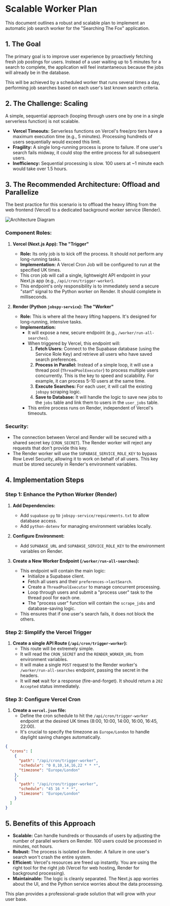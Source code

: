 # Scalable Worker Plan

This document outlines a robust and scalable plan to implement an automatic job search worker for the "Searching The Fox" application.

## 1. The Goal

The primary goal is to improve user experience by proactively fetching fresh job postings for users. Instead of a user waiting up to 5 minutes for a search to complete, the application will feel instantaneous because the jobs will already be in the database.

This will be achieved by a scheduled worker that runs several times a day, performing job searches based on each user's last known search criteria.

## 2. The Challenge: Scaling

A simple, sequential approach (looping through users one by one in a single serverless function) is not scalable.

- **Vercel Timeouts:** Serverless functions on Vercel's free/pro tiers have a maximum execution time (e.g., 5 minutes). Processing hundreds of users sequentially would exceed this limit.
- **Fragility:** A single long-running process is prone to failure. If one user's search fails midway, it could stop the entire process for all subsequent users.
- **Inefficiency:** Sequential processing is slow. 100 users at ~1 minute each would take over 1.5 hours.

## 3. The Recommended Architecture: Offload and Parallelize

The best practice for this scenario is to offload the heavy lifting from the web frontend (Vercel) to a dedicated background worker service (Render).

![Architecture Diagram](https://i.imgur.com/eY2h4vW.png)

### **Component Roles:**

1.  **Vercel (Next.js App): The "Trigger"**
    *   **Role:** Its only job is to kick off the process. It should not perform any long-running tasks.
    *   **Implementation:** A Vercel Cron Job will be configured to run at the specified UK times.
    *   This cron job will call a single, lightweight API endpoint in your Next.js app (e.g., `/api/cron/trigger-worker`).
    *   This endpoint's only responsibility is to immediately send a secure "start" signal to the Python worker on Render. It should complete in milliseconds.

2.  **Render (Python `jobspy-service`): The "Worker"**
    *   **Role:** This is where all the heavy lifting happens. It's designed for long-running, intensive tasks.
    *   **Implementation:**
        *   It will expose a new, secure endpoint (e.g., `/worker/run-all-searches`).
        *   When triggered by Vercel, this endpoint will:
            1.  **Fetch Users:** Connect to the Supabase database (using the Service Role Key) and retrieve all users who have saved search preferences.
            2.  **Process in Parallel:** Instead of a simple loop, it will use a thread pool (`ThreadPoolExecutor`) to process multiple users concurrently. This is the key to speed and scalability. For example, it can process 5-10 users at the same time.
            3.  **Execute Searches:** For each user, it will call the existing `jobspy` scraping logic.
            4.  **Save to Database:** It will handle the logic to save new jobs to the `jobs` table and link them to users in the `user_jobs` table.
        *   This entire process runs on Render, independent of Vercel's timeouts.

### **Security:**

*   The connection between Vercel and Render will be secured with a shared secret key (`CRON_SECRET`). The Render worker will reject any requests that don't provide this key.
*   The Render worker will use the `SUPABASE_SERVICE_ROLE_KEY` to bypass Row Level Security, allowing it to work on behalf of all users. This key must be stored securely in Render's environment variables.

## 4. Implementation Steps

### **Step 1: Enhance the Python Worker (Render)**

1.  **Add Dependencies:**
    *   Add `supabase-py` to `jobspy-service/requirements.txt` to allow database access.
    *   Add `python-dotenv` for managing environment variables locally.

2.  **Configure Environment:**
    *   Add `SUPABASE_URL` and `SUPABASE_SERVICE_ROLE_KEY` to the environment variables on Render.

3.  **Create a New Worker Endpoint (`/worker/run-all-searches`):**
    *   This endpoint will contain the main logic:
        *   Initialize a Supabase client.
        *   Fetch all users and their `preferences->lastSearch`.
        *   Create a `ThreadPoolExecutor` to manage concurrent processing.
        *   Loop through users and submit a "process user" task to the thread pool for each one.
        *   The "process user" function will contain the `scrape_jobs` and database-saving logic.
    *   This ensures that if one user's search fails, it does not block the others.

### **Step 2: Simplify the Vercel Trigger**

1.  **Create a single API Route (`/api/cron/trigger-worker`):**
    *   This route will be extremely simple.
    *   It will read the `CRON_SECRET` and the `RENDER_WORKER_URL` from environment variables.
    *   It will make a single `POST` request to the Render worker's `/worker/run-all-searches` endpoint, passing the secret in the headers.
    *   It will **not** wait for a response (fire-and-forget). It should return a `202 Accepted` status immediately.

### **Step 3: Configure Vercel Cron**

1.  **Create a `vercel.json` file:**
    *   Define the cron schedule to hit the `/api/cron/trigger-worker` endpoint at the desired UK times (8:00, 10:00, 14:00, 16:00, 16:45, 22:00).
    *   It's crucial to specify the timezone as `Europe/London` to handle daylight saving changes automatically.

```json
{
  "crons": [
    {
      "path": "/api/cron/trigger-worker",
      "schedule": "0 8,10,14,16,22 * * *",
      "timezone": "Europe/London"
    },
    {
      "path": "/api/cron/trigger-worker",
      "schedule": "45 16 * * *",
      "timezone": "Europe/London"
    }
  ]
}
```

## 5. Benefits of this Approach

*   **Scalable:** Can handle hundreds or thousands of users by adjusting the number of parallel workers on Render. 100 users could be processed in minutes, not hours.
*   **Robust:** The process is isolated on Render. A failure in one user's search won't crash the entire system.
*   **Efficient:** Vercel's resources are freed up instantly. You are using the right tool for the right job (Vercel for web hosting, Render for background processing).
*   **Maintainable:** The logic is cleanly separated. The Next.js app worries about the UI, and the Python service worries about the data processing.

This plan provides a professional-grade solution that will grow with your user base.
